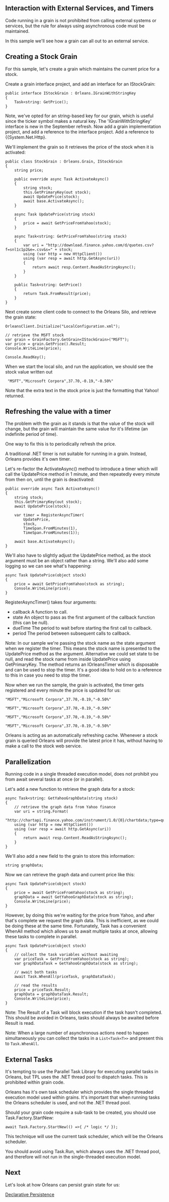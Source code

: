 ## Interaction with External Services, and Timers

Code running in a grain is not prohibited from calling external systems or services, but the rule for always using asynchronous code must be maintained.

 In this sample we'll see how a grain can all out to an external service.

## Creating a Stock Grain

For this sample, let's create a grain which maintains the current price for a stock.

 Create a grain interface project, and add an interface for an  IStockGrain:

    public interface IStockGrain : Orleans.IGrainWithStringKey
    {
        Task<string: GetPrice();
    }

Note, we've opted for an string-based key for our grain, which is useful since the ticker symbol makes a natural key. The 'IGrainWithStringKey' interface is new in the September refresh.
Now add a grain implementation project, and add a reference to the interface project. Add a reference to {{System.Net.Http}.

 We'll implement the grain so it retrieves the price of the stock when it is activated:


    public class StockGrain : Orleans.Grain, IStockGrain
    {
        string price;

        public override async Task ActivateAsync()
        {
            string stock;
            this.GetPrimaryKey(out stock);
            await UpdatePrice(stock);
            await base.ActivateAsync();
        }

        async Task UpdatePrice(string stock)
        {
            price = await GetPriceFromYahoo(stock);
        }

        async Task<string: GetPriceFromYahoo(string stock)
        {
            var uri = "http://download.finance.yahoo.com/d/quotes.csv?f=snl1c1p2&e=.csv&s=" + stock;
            using (var http = new HttpClient())
            using (var resp = await http.GetAsync(uri))
            {
                return await resp.Content.ReadAsStringAsync();
            }
        }

        public Task<string: GetPrice()
        {
            return Task.FromResult(price);
        }
    }


 Next create some client code to connect to the Orleans Silo, and retrieve the grain state:

    OrleansClient.Initialize("LocalConfiguration.xml");

    // retrieve the MSFT stock
    var grain = GrainFactory.GetGrain<IStockGrain>("MSFT");
    var price = grain.GetPrice().Result;
    Console.WriteLine(price);

    Console.ReadKey();


 When we start the local silo, and run the application, we should see the stock value written out

     "MSFT","Microsoft Corpora",37.70,-0.19,"-0.50%"

 Note that the extra text in the stock price is just the formatting that Yahoo! returned. 

## Refreshing the value with a timer

The problem with the grain as it stands is that the value of the stock will change, but the grain will maintain the same value for it's lifetime (an indefinite period of time).

 One way to fix this is to periodically refresh the price.

 A traditional .NET timer is not suitable for running in a grain. Instead, Orleans provides it's own timer.

 Let's re-factor the ActivateAsync() method to introduce a timer which will call the UpdatePrice method in 1 minute, and then repeatedly every minute from then on, until the grain is deactivated:


    public override async Task ActivateAsync()
    {
        string stock;
        this.GetPrimaryKey(out stock);
        await UpdatePrice(stock);

        var timer = RegisterAsyncTimer(
            UpdatePrice,
            stock,
            TimeSpan.FromMinutes(1),
            TimeSpan.FromMinutes(1));

        await base.ActivateAsync();
    }


 We'll also have to slightly adjust the UpdatePrice method, as the stock argument must be an object rather than a string. We'll also add some logging so we can see what's happening:


    async Task UpdatePrice(object stock)
    {
        price = await GetPriceFromYahoo(stock as string);
        Console.WriteLine(price);
    }


RegisterAsyncTimer() takes four arguments:
* callback A function to call. 
* state An object to pass as the first argument of the callback function (this can be null). 
* dueTime The period to wait before starting the first call to  callback. 
* period The period between subsequent calls to  callback.


Note: In our sample we're passing the stock name as the  state argument when we register the timer. This means the stock name is presented to the UpdatePrice method as the argument. Alternative we could set state to be null, and read the stock name from inside UpdatePrice using GetPrimaryKey.
The method returns an IOrleansTimer which is disposable and can be used to stop the timer. It's a good idea to hold on to a reference to this in case you need to stop the timer.

 Now when we run the sample, the grain is activated, the timer gets registered and every minute the price is updated for us:

    "MSFT","Microsoft Corpora",37.70,-0.19,"-0.50%"

    "MSFT","Microsoft Corpora",37.70,-0.19,"-0.50%"

    "MSFT","Microsoft Corpora",37.70,-0.19,"-0.50%"

    "MSFT","Microsoft Corpora",37.70,-0.19,"-0.50%"



 Orleans is acting as an automatically refreshing cache. Whenever a stock grain is queried Orleans will provide the latest price it has, without having to make a call to the stock web service.

## Parallelization

Running code in a single threaded execution model, does not prohibit you from await several tasks at once (or in parallel).

 Let's add a new function to retrieve the graph data for a stock:


    async Task<string: GetYahooGraphData(string stock)
    {
        // retrieve the graph data from Yahoo finance
        var uri = string.Format(
            "http://chartapi.finance.yahoo.com/instrument/1.0/{0}/chartdata;type=quote;range=1d/csv/",stock);
        using (var http = new HttpClient())
        using (var resp = await http.GetAsync(uri))
        {
            return await resp.Content.ReadAsStringAsync();
        }
    }


 We'll also add a new field to the grain to store this information:


    string graphData;


 Now we can retrieve the graph data and current price like this:


    async Task UpdatePrice(object stock)
    {
        price = await GetPriceFromYahoo(stock as string);
        graphData = await GetYahooGraphData(stock as string);
        Console.WriteLine(price);
    }


 However, by doing this we're waiting for the price from Yahoo, and after that's complete we request the graph data. This is inefficient, as we could be doing these at the same time. Fortunately, Task has a convenient  WhenAll method which allows us to await multiple tasks at once, allowing these tasks to complete in parallel.


    async Task UpdatePrice(object stock)
    {
        // collect the task variables without awaiting
        var priceTask = GetPriceFromYahoo(stock as string);
        var graphDataTask = GetYahooGraphData(stock as string);
 
        // await both tasks 
        await Task.WhenAll(priceTask, graphDataTask);
 
        // read the results
        price = priceTask.Result;
        graphData = graphDataTask.Result;
        Console.WriteLine(price);
    }



Note: The Result of a Task will block execution if the task hasn't completed. This should be avoided in Orleans, tasks should always be awaited before Result is read.

Note: When a large number of asynchronous actions need to happen simultaneously you can collect the tasks in a `List<Task<T>>` and present this to `Task.WhenAll`.

## External Tasks

It's tempting to use the Parallel Task Library for executing parallel tasks in Orleans, but TPL uses the .NET thread pool to dispatch tasks. This is prohibited within grain code.

 Orleans has it's own task scheduler which provides the single threaded execution model used within grains. It's important that when running tasks the Orleans scheduler is used, and not the .NET thread pool.

 Should your grain code require a sub-task to be created, you should use  Task.Factory.StartNew:


    await Task.Factory.StartNew(() =>{ /* logic */ });


 This technique will use the current task scheduler, which will be the Orleans scheduler.

 You should avoid using Task.Run, which always uses the .NET thread pool, and therefore will not run in the single-threaded execution model.

## Next 

Let's look at how Orleans can persist grain state for us:

[Declarative Persistence](Declarative-Persistence)